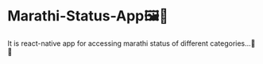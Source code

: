 # Marathi-Status-App🖼️📱
It is react-native app for accessing marathi status of different categories...🚀🚀
